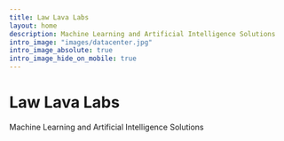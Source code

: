 ```yaml
---
title: Law Lava Labs
layout: home
description: Machine Learning and Artificial Intelligence Solutions
intro_image: "images/datacenter.jpg"
intro_image_absolute: true
intro_image_hide_on_mobile: true
---
```


# Law Lava Labs

Machine Learning and Artificial Intelligence Solutions
